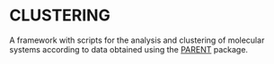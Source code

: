 # CLUSTERING
A framework with scripts for the analysis and clustering of molecular systems according to data obtained using the [PARENT](https://github.com/markusfleck/PARENT) package.
